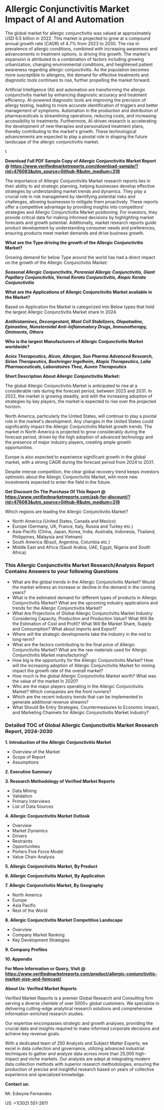 <meta name="title" content="Global Allergic Conjunctivitis Market Impact of AI and Automation"><meta name="description" content="The global market for allergic conjunctivitis was valued at approximately USD 6.5 billion in 2022. This market is projected to grow at a compound annual growth rate (C"><meta name="title" content="Allergic Conjunctivitis Market Size, Share, Scope, Trends, Growth, Opportunities, Analysis, Forecast"><h1>Allergic Conjunctivitis Market Impact of AI and Automation</h1><p>The global market for allergic conjunctivitis was valued at approximately USD 6.5 billion in 2022. This market is projected to grow at a compound annual growth rate (CAGR) of 4.7% from 2023 to 2030. The rise in prevalence of allergic conditions, combined with increasing awareness and advancements in treatment options, is driving this growth. The market's expansion is attributed to a combination of factors including growing urbanization, changing environmental conditions, and heightened patient awareness regarding allergic conjunctivitis. As the population becomes more susceptible to allergens, the demand for effective treatments and diagnostic tools continues to rise, further propelling the market forward.</p><p>Artificial Intelligence (AI) and automation are transforming the allergic conjunctivitis market by enhancing diagnostic accuracy and treatment efficiency. AI-powered diagnostic tools are improving the precision of allergy testing, leading to more accurate identification of triggers and better management of symptoms. Automation in the production and distribution of pharmaceuticals is streamlining operations, reducing costs, and increasing accessibility to treatments. Furthermore, AI-driven research is accelerating the development of new therapies and personalized treatment plans, thereby contributing to the market's growth. These technological advancements are expected to play a pivotal role in shaping the future landscape of the allergic conjunctivitis market.</p>t</p><p id="" class=""><strong>Download Full PDF Sample Copy of Allergic Conjunctivitis Market Report @ <a href="https://www.verifiedmarketreports.com/download-sample/?rid=476083&utm_source=Github-R&utm_medium=318" target="_blank">https://www.verifiedmarketreports.com/download-sample/?rid=476083&utm_source=Github-R&utm_medium=318</a></strong></p><p>The importance of&nbsp;Allergic Conjunctivitis Market research reports lies in their ability to aid strategic planning, helping businesses develop effective strategies by understanding market trends and dynamics. They play a crucial role in risk management by identifying potential risks and challenges, allowing businesses to mitigate them proactively. These reports offer a competitive advantage by providing insights into competitors' strategies and Allergic Conjunctivitis Market positioning. For investors, they provide critical data for making informed decisions by highlighting market forecasts and growth potential. Additionally, market research reports guide product development by understanding consumer needs and preferences, ensuring products meet market demands and drive business growth.</p><p><strong>What are the&nbsp;Type driving the growth of the Allergic Conjunctivitis Market?</strong></p><p id="" class="">Growing demand for below Type around the world has had a direct impact on the growth of the Allergic Conjunctivitis Market:</p><em><strong>Seasonal Allergic Conjunctivitis, Perennial Allergic Conjunctivitis, Giant Papillary Conjunctivitis, Vernal Kerato Conjunctivitis, Atopic Kerato Conjunctivitis</strong></em></p><strong>What are the&nbsp;Applications&nbsp;of Allergic Conjunctivitis Market available in the Market?</strong></p><p id="" class="">Based on Application the Market is categorized into Below types that held the largest Allergic Conjunctivitis Market share In 2024.</p><em><strong>Antihistamines, Decongestant, Mast Cell Stabilizers, Olopatadine, Epinastine, Nonsteroidal Anti-Inflammatory Drugs, Immunotherapy, Ointments, Others</strong></em></p><strong>Who is the largest Manufacturers of Allergic Conjunctivitis Market worldwide?</strong></p><p><em><strong>Aciex Therapeutics, Alcon, Allergan, Sun Pharma Advanced Research, Sirion Therapeutics, Boehringer Ingelheim, Atopix Therapeutics, Laila Pharmaceuticals, Laboratoires Thea, Auven Therapeutics</strong></em></p><p id="" class=""><strong>Short Description About Allergic Conjunctivitis Market:</strong></p><p>The global Allergic Conjunctivitis Market is anticipated to rise at a considerable rate during the forecast period, between 2023 and 2031. In 2022, the market is growing steadily, and with the increasing adoption of strategies by key players, the market is expected to rise over the projected horizon.</p><p>North America, particularly the United States, will continue to play a pivotal role in the market's development. Any changes in the United States could significantly impact the Allergic Conjunctivitis Market growth trends. The market in North America is projected to grow considerably during the forecast period, driven by the high adoption of advanced technology and the presence of major industry players, creating ample growth opportunities.</p><p>Europe is also expected to experience significant growth in the global market, with a strong CAGR during the forecast period from 2024 to 2031.</p><p>Despite intense competition, the clear global recovery trend keeps investors optimistic about the Allergic Conjunctivitis Market, with more new investments expected to enter the field in the future.</p><p id="" class=""><strong>Get Discount On The Purchase Of This Report @ <a href="https://www.verifiedmarketreports.com/ask-for-discount/?rid=476083&utm_source=Github-R&utm_medium=318" target="_blank">https://www.verifiedmarketreports.com/ask-for-discount/?rid=476083&utm_source=Github-R&utm_medium=318</a></strong></p>Which regions are leading the Allergic Conjunctivitis Market?</p><ul><li>North America (United States, Canada and Mexico)</li><li>Europe (Germany, UK, France, Italy, Russia and Turkey etc.)</li><li>Asia-Pacific (China, Japan, Korea, India, Australia, Indonesia, Thailand, Philippines, Malaysia and Vietnam)</li><li>South America (Brazil, Argentina, Columbia etc.)</li><li>Middle East and Africa (Saudi Arabia, UAE, Egypt, Nigeria and South Africa)</li></ul><h3 id="" class="">This Allergic Conjunctivitis Market Research/Analysis Report Contains Answers to your following Questions</h3><ul><li>What are the global trends in the Allergic Conjunctivitis Market? Would the market witness an increase or decline in the demand in the coming years?</li><li>What is the estimated demand for different types of products in Allergic Conjunctivitis Market? What are the upcoming industry applications and trends for the Allergic Conjunctivitis Market?</li><li>What Are Projections of Global Allergic Conjunctivitis Market Industry Considering Capacity, Production and Production Value? What Will Be the Estimation of Cost and Profit? What Will Be Market Share, Supply and Consumption? What about imports and Export?</li><li>Where will the strategic developments take the industry in the mid to long-term?</li><li>What are the factors contributing to the final price of Allergic Conjunctivitis Market? What are the raw materials used for Allergic Conjunctivitis Market manufacturing?</li><li>How big is the opportunity for the Allergic Conjunctivitis Market? How will the increasing adoption of Allergic Conjunctivitis Market for mining impact the growth rate of the overall market?</li><li>How much is the global Allergic Conjunctivitis Market worth? What was the value of the market In 2020?</li><li>Who are the major players operating in the Allergic Conjunctivitis Market? Which companies are the front runners?</li><li>Which are the recent industry trends that can be implemented to generate additional revenue streams?</li><li>What Should Be Entry Strategies, Countermeasures to Economic Impact, and Marketing Channels for Allergic Conjunctivitis Market Industry?</li></ul><h3 id="" class="">Detailed TOC of Global Allergic Conjunctivitis Market Research Report, 2024-2030</h3><p id="" class=""><strong>1. Introduction of the Allergic Conjunctivitis Market</strong></p><ul><li>Overview of the Market</li><li>Scope of Report</li><li>Assumptions</li></ul><p id="" class=""><strong>2. Executive Summary</strong></p><p id="" class=""><strong>3. Research Methodology of Verified Market Reports</strong></p><ul><li>Data Mining</li><li>Validation</li><li>Primary Interviews</li><li>List of Data Sources</li></ul><p id="" class=""><strong>4. Allergic Conjunctivitis Market Outlook</strong></p><ul><li>Overview</li><li>Market Dynamics</li><li>Drivers</li><li>Restraints</li><li>Opportunities</li><li>Porters Five Force Model</li><li>Value Chain Analysis</li></ul><p id="" class=""><strong>5. Allergic Conjunctivitis Market, By Product</strong></p><p id="" class=""><strong>6. Allergic Conjunctivitis Market, By Application</strong></p><p id="" class=""><strong>7. Allergic Conjunctivitis Market, By Geography</strong></p><ul><li>North America</li><li>Europe</li><li>Asia Pacific</li><li>Rest of the World</li></ul><p id="" class=""><strong>8. Allergic Conjunctivitis Market Competitive Landscape</strong></p><ul><li>Overview</li><li>Company Market Ranking</li><li>Key Development Strategies</li></ul><p id="" class=""><strong>9. Company Profiles</strong></p><p id="" class=""><strong>10. Appendix</strong></p><p id="" class=""><strong>For More Information or Query, Visit @ <a href="https://www.verifiedmarketreports.com/product/allergic-conjunctivitis-market-size-and-forecast/" target="_blank">https://www.verifiedmarketreports.com/product/allergic-conjunctivitis-market-size-and-forecast/</a></strong></p><p id="" class=""><strong>About Us: Verified Market Reports</strong></p><p id="" class="">Verified Market Reports is a premier Global Research and Consulting firm serving a diverse clientele of over 5000+ global customers. We specialize in delivering cutting-edge analytical research solutions and comprehensive information-enriched research studies.</p><p id="" class="">Our expertise encompasses strategic and growth analyses, providing the crucial data and insights required to make informed corporate decisions and achieve key revenue goals.</p><p id="" class="">With a dedicated team of 250 Analysts and Subject Matter Experts, we excel in data collection and governance, utilizing advanced industrial techniques to gather and analyze data across more than 25,000 high-impact and niche markets. Our analysts are adept at integrating modern data collection methods with superior research methodologies, ensuring the production of precise and insightful research based on years of collective experience and specialized knowledge.</p><p id="" class=""><strong>Contact us:</strong></p><p id="" class="">Mr. Edwyne Fernandes</p><p id="" class="">US: +1(302) 551-2611</p>